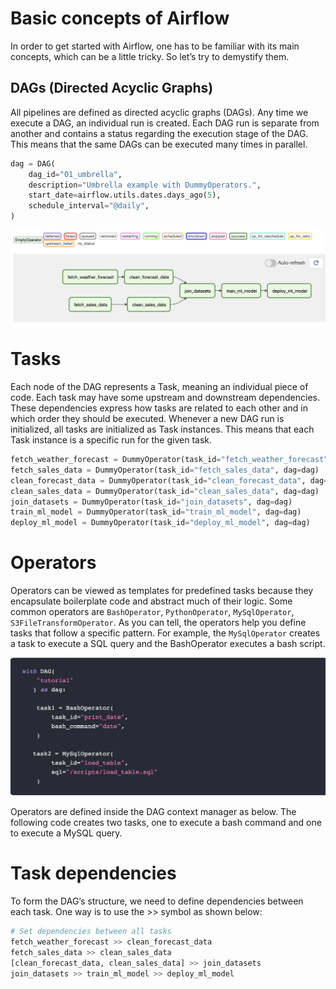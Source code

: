 # Basic concepts of Airflow

In order to get started with Airflow, one has to be familiar with its main concepts, which can be a little tricky. So let’s try to demystify them.

## DAGs (Directed Acyclic Graphs)

All pipelines are defined as directed acyclic graphs (DAGs). Any time we execute a DAG, an individual run is created. Each DAG run is separate from another and contains a status regarding the execution stage of the DAG. This means that the same DAGs can be executed many times in parallel.


```python
dag = DAG(
    dag_id="01_umbrella",
    description="Umbrella example with DummyOperators.",
    start_date=airflow.utils.dates.days_ago(5),
    schedule_interval="@daily",
)
```

![Alt text](images/DAGs.png)

# Tasks

Each node of the DAG represents a Task, meaning an individual piece of code. Each task may have some upstream and downstream dependencies. These dependencies express how tasks are related to each other and in which order they should be executed. Whenever a new DAG run is initialized, all tasks are initialized as Task instances. This means that each Task instance is a specific run for the given task.

```python
fetch_weather_forecast = DummyOperator(task_id="fetch_weather_forecast", dag=dag)
fetch_sales_data = DummyOperator(task_id="fetch_sales_data", dag=dag)
clean_forecast_data = DummyOperator(task_id="clean_forecast_data", dag=dag)
clean_sales_data = DummyOperator(task_id="clean_sales_data", dag=dag)
join_datasets = DummyOperator(task_id="join_datasets", dag=dag)
train_ml_model = DummyOperator(task_id="train_ml_model", dag=dag)
deploy_ml_model = DummyOperator(task_id="deploy_ml_model", dag=dag)
```

# Operators

Operators can be viewed as templates for predefined tasks because they encapsulate boilerplate code and abstract much of their logic. Some common operators are `BashOperator`, `PythonOperator`, `MySqlOperator`, `S3FileTransformOperator`. As you can tell, the operators help you define tasks that follow a specific pattern. For example, the `MySqlOperator` creates a task to execute a SQL query and the BashOperator executes a bash script.

![Alt text](images/Operators.png)

Operators are defined inside the DAG context manager as below. The following code creates two tasks, one to execute a bash command and one to execute a MySQL query.



# Task dependencies
To form the DAG’s structure, we need to define dependencies between each task. One way is to use the >> symbol as shown below:

```python
# Set dependencies between all tasks
fetch_weather_forecast >> clean_forecast_data
fetch_sales_data >> clean_sales_data
[clean_forecast_data, clean_sales_data] >> join_datasets
join_datasets >> train_ml_model >> deploy_ml_model

```
